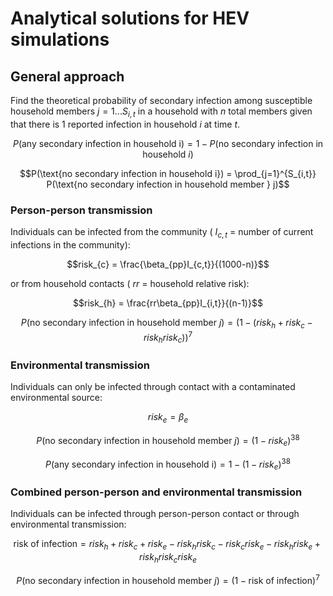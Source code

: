 # Analytical solutions for HEV simulations

## General approach
Find the theoretical probability of secondary infection among susceptible household members $j=1...S_{i,t}$ in a household with $n$ total members given that there is 1 reported infection in household $i$ at time $t$.  

$$P(\text{any secondary infection in household i}) = 1 - P(\text{no secondary infection in household } i)$$

$$P(\text{no secondary infection in household i}) = \prod_{j=1}^{S_{i,t}} P(\text{no secondary infection in household member } j)$$


### Person-person transmission
Individuals can be infected from the community ( $I_{c,t}$ = number of current infections in the community):  

$$risk_{c} = \frac{\beta_{pp}I_{c,t}}{(1000-n)}$$

or from household contacts ( $rr$ = household relative risk):   

$$risk_{h} = \frac{rr\beta_{pp}I_{i,t}}{(n-1)}$$ 

$$P(\text{no secondary infection in household member }j) = (1-(risk_{h}+risk_{c}-risk_{h}risk_{c}))^{7}$$  


### Environmental transmission
Individuals can only be infected through contact with a contaminated environmental source:

$$risk_{e} = \beta_{e}$$  

$$P(\text{no secondary infection in household member }j) = (1-risk_{e})^{38}$$ 

$$P(\text{any secondary infection in household i}) = 1-(1-risk_{e})^{38}$$

### Combined person-person and environmental transmission
Individuals can be infected through person-person contact or through environmental transmission:

$$\text{risk of infection} = risk_{h}+risk_{c}+risk_{e}-risk_{h}risk_{c}-risk_{c}risk_{e}-risk_{h}risk_{e}+risk_{h}risk_{c}risk_{e}$$

$$P(\text{no secondary infection in household member }j) = (1-\text{risk of infection})^{7}$$ 
